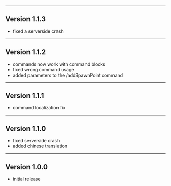 ------------------------------------------------------
Version 1.1.3
------------------------------------------------------
- fixed a serverside crash

------------------------------------------------------
Version 1.1.2
------------------------------------------------------
- commands now work with command blocks
- fixed wrong command usage
- added parameters to the /addSpawnPoint command

------------------------------------------------------
Version 1.1.1
------------------------------------------------------
- command localization fix

------------------------------------------------------
Version 1.1.0
------------------------------------------------------
- fixed serverside crash
- added chinese translation

------------------------------------------------------
Version 1.0.0
------------------------------------------------------
- initial release
